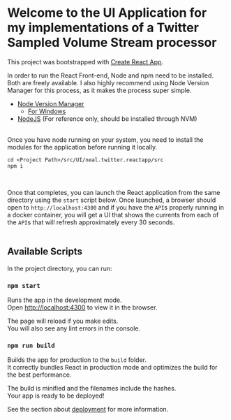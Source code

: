 # Welcome to the UI Application for my implementations of a Twitter Sampled Volume Stream processor

This project was bootstrapped with [Create React App](https://github.com/facebook/create-react-app).

In order to run the React Front-end, Node and npm need to be installed. Both are freely available. I also highly recommend using Node Version Manager for this process, as it makes the process super simple.

- [Node Version Manager](https://github.com/nvm-sh/nvm)
  - [For Windows](https://github.com/coreybutler/nvm-windows)
- [NodeJS](https://nodejs.org/en/) (For reference only, should be installed through NVM)
<br/><br/>

Once you have node running on your system, you need to install the modules for the application before running it locally.

```
cd <Project Path>/src/UI/neal.twitter.reactapp/src
npm i
```
<br/>

Once that completes, you can launch the React application from the same directory using the `start` script below. Once launched, a browser should open to `http://localhost:4300` and if you have the `API`s properly running in a docker container, you will get a UI that shows the currents from each of the `API`s that will refresh approximately every 30 seconds.
<br/><br/>

## Available Scripts

In the project directory, you can run:

### `npm start`

Runs the app in the development mode.\
Open [http://localhost:4300](http://localhost:4300) to view it in the browser.

The page will reload if you make edits.\
You will also see any lint errors in the console.

### `npm run build`

Builds the app for production to the `build` folder.\
It correctly bundles React in production mode and optimizes the build for the best performance.

The build is minified and the filenames include the hashes.\
Your app is ready to be deployed!

See the section about [deployment](https://facebook.github.io/create-react-app/docs/deployment) for more information.